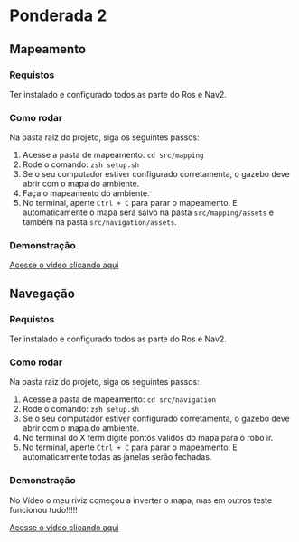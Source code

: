 # Ponderada 2

## Mapeamento

### Requistos

Ter instalado e configurado todos as parte do Ros e Nav2.

### Como rodar

Na pasta raiz do projeto, siga os seguintes passos:

1. Acesse a pasta de mapeamento: ``cd src/mapping``
2. Rode o comando: ``zsh setup.sh``
3. Se o seu computador estiver configurado corretamenta, o gazebo deve abrir com o mapa do ambiente.
4. Faça o mapeamento do ambiente.
5. No terminal, aperte ``Ctrl + C`` para parar o mapeamento. E automaticamente o mapa será salvo na pasta ``src/mapping/assets`` e também na pasta ``src/navigation/assets``.

### Demonstração

[Acesse o vídeo clicando aqui](https://drive.google.com/file/d/1AU01_iA3iIx2yFuNWoKr_hzKTiHNRW_Y/view?usp=sharing)

## Navegação

### Requistos

Ter instalado e configurado todos as parte do Ros e Nav2.

### Como rodar

Na pasta raiz do projeto, siga os seguintes passos:

1. Acesse a pasta de mapeamento: ``cd src/navigation``
2. Rode o comando: ``zsh setup.sh``
3. Se o seu computador estiver configurado corretamenta, o gazebo deve abrir com o mapa do ambiente.
4. No terminal do X term digite pontos validos do mapa para o robo ir.
5. No terminal, aperte ``Ctrl + C`` para parar o mapeamento. E automaticamente todas as janelas serão fechadas.

### Demonstração

No Vídeo o meu riviz começou a inverter o mapa, mas em outros teste funcionou tudo!!!!!

[Acesse o vídeo clicando aqui](https://drive.google.com/file/d/1kKlKBwZFkS9L1MD4xAcey234KFn-oh0-/view?usp=sharing)
